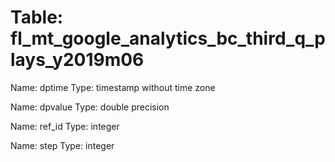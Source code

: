 Table: fl_mt_google_analytics_bc_third_q_plays_y2019m06
=======================================================

Name: dptime
Type: timestamp without time zone

Name: dpvalue
Type: double precision

Name: ref_id
Type: integer

Name: step
Type: integer

